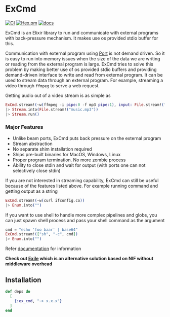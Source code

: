 # ExCmd

[![CI](https://github.com/akash-akya/ex_cmd/actions/workflows/elixir.yml/badge.svg)](https://github.com/akash-akya/ex_cmd/actions/workflows/elixir.yml)
[![Hex.pm](https://img.shields.io/hexpm/v/ex_cmd.svg)](https://hex.pm/packages/ex_cmd)
[![docs](https://img.shields.io/badge/docs-hexpm-blue.svg)](https://hexdocs.pm/ex_cmd/)


ExCmd is an Elixir library to run and communicate with external programs with back-pressure mechanism. It makes use os provided stdio buffer for this.

Communication with external program using [Port](https://hexdocs.pm/elixir/Port.html) is not demand driven. So it is easy to run into memory issues when the size of the data we are writing or reading from the external program is large. ExCmd tries to solve this problem by making better use of os provided stdio buffers and providing demand-driven interface to write and read from external program. It can be used to stream data through an external program. For example, streaming a video through `ffmpeg` to serve a web request.

Getting audio out of a video stream is as simple as

``` elixir
ExCmd.stream!(~w(ffmpeg -i pipe:0 -f mp3 pipe:1), input: File.stream!("music_video.mkv", [], 65336))
|> Stream.into(File.stream!("music.mp3"))
|> Stream.run()
```

### Major Features

* Unlike beam ports, ExCmd puts back pressure on the external program
* Stream abstraction
* No separate shim installation required
* Ships pre-built binaries for MacOS, Windows, Linux
* Proper program termination. No more zombie process
* Ability to close stdin and wait for output (with ports one can not selectively close stdin)

If you are not interested in streaming capability, ExCmd can still be useful because of the features listed above. For example running command and getting output as a string

```elixir
ExCmd.stream!(~w(curl ifconfig.co))
|> Enum.into("")
```

If you want to use shell to handle more complex pipelines and globs, you can just spawn shell process and pass your shell command as the argument

```elixir
cmd = "echo 'foo baar' | base64"
ExCmd.stream!(["sh", "-c", cmd])
|> Enum.into("")
```

Refer [documentation](https://hexdocs.pm/ex_cmd/readme.html) for information

**Check out [Exile](https://github.com/akash-akya/exile) which is an alternative solution based on NIF without middleware overhead**

## Installation

```elixir
def deps do
  [
    {:ex_cmd, "~> x.x.x"}
  ]
end
```
